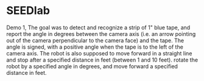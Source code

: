 # SEEDlab
Demo 1, The goal was to detect and recognize a strip of 1" blue tape, and report the angle in degrees between the camera axis (i.e. an arrow
pointing out of the camera perpendicular to the camera face) and the tape. The angle is signed, with a positive angle when the tape is to the left of the camera axis.
The robot is also supposed to move forward in a straight line and stop after a specified distance in feet (between 1 and 10 feet).
rotate the robot by a specified angle in degrees, and move forward a specified distance in feet.
